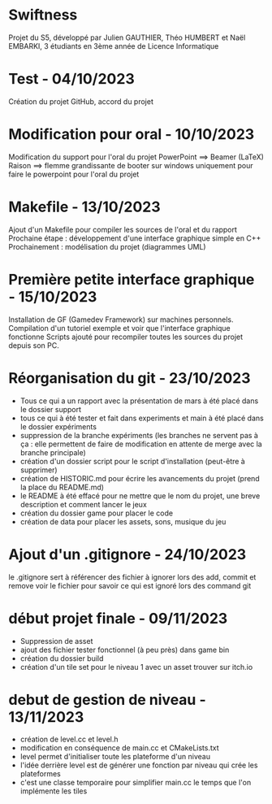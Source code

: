 # Swiftness
Projet du S5, développé par Julien GAUTHIER, Théo HUMBERT et Naël EMBARKI, 3 étudiants en 3ème année de Licence Informatique

# Test - 04/10/2023
Création du projet GitHub, accord du projet


# Modification pour oral - 10/10/2023
Modification du support pour l'oral du projet
PowerPoint ==> Beamer (LaTeX)
Raison ==> flemme grandissante de booter sur windows uniquement pour faire le powerpoint pour l'oral du projet

# Makefile - 13/10/2023
Ajout d'un Makefile pour compiler les sources de l'oral et du rapport
Prochaine étape : développement d'une interface graphique simple en C++
Prochainement : modélisation du projet (diagrammes UML)

# Première petite interface graphique - 15/10/2023
Installation de GF (Gamedev Framework) sur machines personnels.
Compilation d'un tutoriel exemple et voir que l'interface graphique fonctionne
Scripts ajouté pour recompiler toutes les sources du projet depuis son PC.

# Réorganisation du git - 23/10/2023
- Tous ce qui a un rapport avec la présentation de mars à été placé dans le dossier support
- tous ce qui à été tester et fait dans experiments et main à été placé dans le dossier expériments
- suppression de la branche expériments (les branches ne servent pas à ça : elle permettent de faire de modification en attente de merge avec la branche principale)
- création d'un dossier script pour le script d'installation (peut-être à supprimer)
- création de HISTORIC.md pour écrire les avancements du projet (prend la place du README.md)
- le README à été effacé pour ne mettre que le nom du projet, une breve description et comment lancer le jeux
- création du dossier game pour placer le code
- création de data pour placer les assets, sons, musique du jeu

# Ajout d'un .gitignore - 24/10/2023
le .gitignore sert à référencer des fichier à ignorer lors des add, commit et remove
voir le fichier pour savoir ce qui est ignoré lors des command git

# début projet finale - 09/11/2023
- Suppression de asset
- ajout des fichier tester fonctionnel (à peu près) dans game bin
- création du dossier build
- création d'un tile set pour le niveau 1 avec un asset trouver sur itch.io

# debut de gestion de niveau - 13/11/2023
- création de level.cc et level.h
- modification en conséquence de main.cc et CMakeLists.txt
- level permet d'initialiser toute les plateforme d'un niveau
- l'idée derrière level est de générer une fonction par niveau qui crée les plateformes
- c'est une classe temporaire pour simplifier main.cc le temps que l'on implémente les tiles
